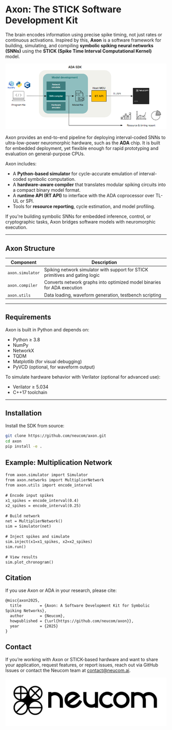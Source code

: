 # Axon: The STICK Software Development Kit



The brain encodes information using precise spike timing, not just rates or continuous activations. Inspired by this, **Axon** is a software framework for building, simulating, and compiling **symbolic spiking neural networks (SNNs)** using the **STICK (Spike Time Interval Computational Kernel)** model.

![Axon Architecture](figs/Top-Architecture.png)

Axon provides an end-to-end pipeline for deploying interval-coded SNNs to ultra-low-power neuromorphic hardware, such as the **ADA** chip. It is built for embedded deployment, yet flexible enough for rapid prototyping and evaluation on general-purpose CPUs.

Axon includes:

- A **Python-based simulator** for cycle-accurate emulation of interval-coded symbolic computation.
- A **hardware-aware compiler** that translates modular spiking circuits into a compact binary model format.
- A **runtime API (RT API)** to interface with the ADA coprocessor over TL-UL or SPI.
- Tools for **resource reporting**, cycle estimation, and model profiling.

If you're building symbolic SNNs for embedded inference, control, or cryptographic tasks, Axon bridges software models with neuromorphic execution.

---

## Axon Structure

| Component           | Description                                                                 |
|---------------------|-----------------------------------------------------------------------------|
| `axon.simulator`    | Spiking network simulator with support for STICK primitives and gating logic |
| `axon.compiler`     | Converts network graphs into optimized model binaries for ADA execution     |
| `axon.utils`        | Data loading, waveform generation, testbench scripting                      |

---

## Requirements

Axon is built in Python and depends on:

- Python ≥ 3.8
- NumPy
- NetworkX
- TQDM
- Matplotlib (for visual debugging)
- PyVCD (optional, for waveform output)

To simulate hardware behavior with Verilator (optional for advanced use):

- Verilator ≥ 5.034
- C++17 toolchain

---

## Installation

Install the SDK from source:

```bash
git clone https://github.com/neucom/axon.git
cd axon
pip install -e .
```

## Example: Multiplication Network
```
from axon.simulator import Simulator
from axon.networks import MultiplierNetwork
from axon.utils import encode_interval

# Encode input spikes
x1_spikes = encode_interval(0.4)
x2_spikes = encode_interval(0.25)

# Build network
net = MultiplierNetwork()
sim = Simulator(net)

# Inject spikes and simulate
sim.inject(x1=x1_spikes, x2=x2_spikes)
sim.run()

# View results
sim.plot_chronogram()
```


## Citation
If you use Axon or ADA in your research, please cite:
```
@misc{axon2025,
  title        = {Axon: A Software Development Kit for Symbolic Spiking Networks},
  author       = {Neucom},
  howpublished = {\url{https://github.com/neucom/axon}},
  year         = {2025}
}
```

## Contact
If you’re working with Axon or STICK-based hardware and want to share your application, request features, or report issues, reach out via GitHub Issues or contact the Neucom team at contact@neucom.ai.

![Neucom Logo](figs/neucom_logo.png)